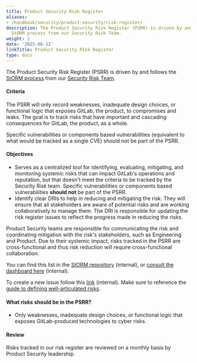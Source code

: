 ```yaml
---
title: Product Security Risk Register
aliases:
- /handbook/security/product-security/risk-register/
description: The Product Security Risk Register (PSRR) is driven by and follows the
  StORM process from our Security Risk Team.
weight: 2
date: '2025-06-12'
linkTitle: Product Security Risk Register
type: docs
---
```


The Product Security Risk Register (PSRR) is driven by and follows the [StORM process](/handbook/security/security-assurance/security-risk/storm-program/) from our [Security Risk Team](/handbook/security/security-assurance/security-risk/).

#### Criteria

The PSRR will only record weaknesses, inadequate design choices, or functional logic that exposes GitLab, the product, to compromises and leaks. The goal is to track risks that have important and cascading consequences for GitLab, the product, as a whole.

Specific vulnerabilities or components based vulnerabilities (equivalent to what would be tracked as a single CVE) should not be part of the PSRR.

#### Objectives

- Serves as a centralized tool for identifying, evaluating, mitigating, and monitoring systemic risks that can impact GitLab's operations and reputation, but that doesn't meet the criteria to be tracked by the Security Risk team. Specific vulnerabilities or components based vulnerabilities **should not** be part of the PSRR.
- Identify clear DRIs to help in reducing and mitigating the risk. They will ensure that all stakeholders are aware of potential risks and are working collaboratively to manage them. The DRI is responsible for updating the risk register issues to reflect the progress made in reducing the risks.

Product Security teams are responsible for communicating the risk and coordinating mitigation with the risk's stakeholders, such as Engineering and Product. Due to their systemic impact, risks tracked in the PSRR are cross-functional and thus risk reduction will require cross-functional collaboration.

You can find this list in the [StORM repository](https://gitlab.com/gitlab-com/gl-security/security-assurance/security-risk-team/storm-risk-register/-/issues/?sort=created_date&state=opened&label_name%5B%5D=Department%3A%3AProduct%20Security&first_page_size=20) (internal), or [consult the dashboard here](https://gitlab.com/gitlab-com/gl-security/security-assurance/security-risk-team/storm-risk-register/-/boards/7816349?label_name[]=Department%3A%3AProduct%20Security) (internal).

To create a new issue follow this [link](https://gitlab.com/gitlab-com/gl-security/security-assurance/security-risk-team/storm-risk-register/-/issues/new?issuable_template=ProdSec%20StORM%20Risk%20Template) (internal). Make sure to reference the [guide to defining well-articulated risks](/handbook/security/product-security/security-platforms-architecture/risk-register/well-articulated-prodsec-risks).

#### What risks should be in the PSRR?

- Only weaknesses, inadequate design choices, or functional logic that exposes GitLab-produced technologies to cyber risks.

#### Review

Risks tracked in our risk register are reviewed on a monthly basis by Product Security leadership.
